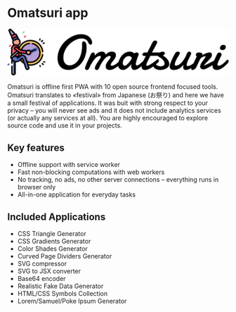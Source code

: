 # Omatsuri app

![Logo](./src/assets/logo-text.svg)

Omatsuri is offline first PWA with 10 open source frontend focused tools. Omatsuri translates to «festival» from Japanese (お祭り) and here we have a small festival of applications. It was buit with strong respect to your privacy – you will never see ads and it does not include analytics services (or actually any services at all). You are highly encouraged to explore source code and use it in your projects.

## Key features

- Offline support with service worker
- Fast non-blocking computations with web workers
- No tracking, no ads, no other server connections – everything runs in browser only
- All-in-one application for everyday tasks

## Included Applications

- CSS Triangle Generator
- CSS Gradients Generator
- Color Shades Generator
- Curved Page Dividers Generator
- SVG compressor
- SVG to JSX converter
- Base64 encoder
- Realistic Fake Data Generator
- HTML/CSS Symbols Collection
- Lorem/Samuel/Poke Ipsum Generator
